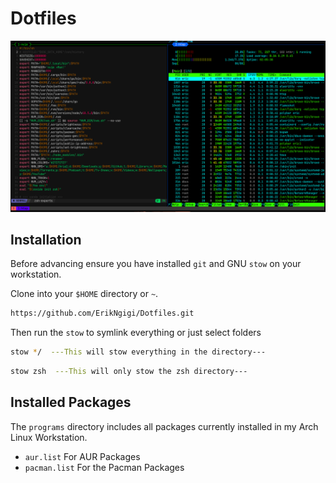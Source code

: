 # Dotfiles

![Arch Linux](./dotfiles.png)

## Installation

Before advancing ensure you have installed ```git``` and GNU ```stow``` on your workstation. 

Clone into your ```$HOME``` directory or ```~```. 

``````bash
https://github.com/ErikNgigi/Dotfiles.git
``````

Then run the ```stow``` to symlink everything or just select folders

``````bash
stow */  ---This will stow everything in the directory---
``````

``````bash
stow zsh  ---This will only stow the zsh directory---
``````

## Installed Packages

The `programs` directory includes all packages currently installed in my Arch Linux Workstation.

- `aur.list` For AUR Packages
- `pacman.list` For the Pacman Packages
